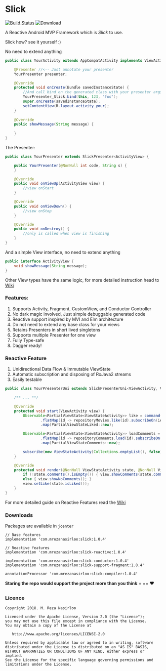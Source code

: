 # Slick

[![Build Status](https://travis-ci.org/MRezaNasirloo/Slick.svg?branch=master)](https://travis-ci.org/MRezaNasirloo/Slick)  [ ![Download](https://api.bintray.com/packages/mrezanasirloo/slick/slick/images/download.svg) ](https://bintray.com/mrezanasirloo/slick/slick/_latestVersion)

A Reactive Android MVP Framework which is *Slick* to use.

Slick how? see it yourself :)

No need to extend anything
```java
public class YourActivity extends AppCompatActivity implements ViewActivity {

    @Presenter //<-- Just annotate your presenter
    YourPresenter presenter;

    @Override
    protected void onCreate(Bundle savedInstanceState) {
        //And call bind on the generated class with your presenter args
        YourPresenter_Slick.bind(this, 123, "foo");
        super.onCreate(savedInstanceState);
        setContentView(R.layout.activity_your);
    }
    
    @Override
    public showMessage(String message) {
        
    }
}
```
The Presenter:
```java
public class YourPresenter extends SlickPresenter<ActivityView> {

    public YourPresenter(@NonNull int code, String s) {
    }

    @Override
    public void onViewUp(ActivityView view) {
        //view onStart
    }

    @Override
    public void onViewDown() {
        //view onStop
    }

    @Override
    public void onDestroy() {
        //only is called when view is finishing
    }
}
```
And a simple View interface, no need to extend anything
```java
public interface ActivityView {
    void showMessage(String message);
}
```
Other View types have the same logic, for more detailed instruction head to [Wiki](https://github.com/MRezaNasirloo/Slick/wiki)

###  Features:

1. Supports Activity, Fragment, CustomView, and Conductor Controller
2. No dark magic involved, Just simple debuggable generated code
3. Reactive support inspired by MVI and Elm architecture
4. Do not need to extend any base class for your views
5. Retains Presenters in short lived singletons
6. Supports multiple Presenter for one view
7. Fully Type-safe
8. Dagger ready!

### Reactive Feature

1. Unidirectional Data Flow & Immutable ViewState
2. Automatic subscription and disposing of RxJava2 streams
3. Easily testable

```java
public class YourPresenterUni extends SlickPresenterUni<ViewActivity, ViewStateActivity> {

    /** ... **/

    @Override
    protected void start(ViewActivity view) {
        Observable<PartialViewState<ViewStateActivity>> like = command(ViewActivity::likeMovie)
                .flatMap(id -> repositoryMovies.like(id).subscribeOn(io))//call to backend
                .map(PartialViewStateLiked::new);

        Observable<PartialViewState<ViewStateActivity>> loadComments = command(ViewActivity::loadComments)
                .flatMap(id -> repositoryComments.load(id).subscribeOn(io))
                .map(PartialViewStateComments::new);

        subscribe(new ViewStateActivity(Collections.emptyList(), false), merge(like, loadComments));
    }

    @Override
    protected void render(@NonNull ViewStateActivity state, @NonNull ViewActivity view) {
        if (!state.comments().isEmpty()) { view.showComments(state.comments()); }
        else { view.showNoComments(); }
        view.setLike(state.isLiked());
    }
}

```
For more detailed guide on Reactive Features read the [Wiki](https://github.com/MRezaNasirloo/Slick/wiki) 

### Downloads

Packages are available in `jcenter`

```
// Base features
implementation 'com.mrezanasirloo:slick:1.0.4'

// Reactive features
implementation 'com.mrezanasirloo:slick-reactive:1.0.4'

implementation 'com.mrezanasirloo:slick-conductor:1.0.4'
implementation 'com.mrezanasirloo:slick-support-fragment:1.0.4'

annotationProcessor 'com.mrezanasirloo:slick-compiler:1.0.4'
``` 


**Staring the repo would support the project more than you think** :star: == :heart:

### Licence

```
Copyright 2018. M. Reza Nasirloo

Licensed under the Apache License, Version 2.0 (the "License");
you may not use this file except in compliance with the License.
You may obtain a copy of the License at

   http://www.apache.org/licenses/LICENSE-2.0

Unless required by applicable law or agreed to in writing, software
distributed under the License is distributed on an "AS IS" BASIS,
WITHOUT WARRANTIES OR CONDITIONS OF ANY KIND, either express or implied.
See the License for the specific language governing permissions and
limitations under the License.
```